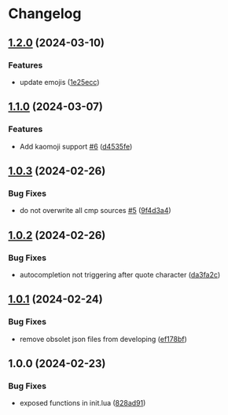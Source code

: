 # Changelog

## [1.2.0](https://github.com/Allaman/emoji.nvim/compare/v1.1.0...v1.2.0) (2024-03-10)


### Features

* update emojis ([1e25ecc](https://github.com/Allaman/emoji.nvim/commit/1e25eccb6a46cd65dec7051c9db7356fe2234b40))

## [1.1.0](https://github.com/Allaman/emoji.nvim/compare/v1.0.3...v1.1.0) (2024-03-07)


### Features

* Add kaomoji support [#6](https://github.com/Allaman/emoji.nvim/issues/6) ([d4535fe](https://github.com/Allaman/emoji.nvim/commit/d4535fe0bad708e606bb01cae50c05f7f2f69431))

## [1.0.3](https://github.com/Allaman/emoji.nvim/compare/v1.0.2...v1.0.3) (2024-02-26)


### Bug Fixes

* do not overwrite all cmp sources [#5](https://github.com/Allaman/emoji.nvim/issues/5) ([9f4d3a4](https://github.com/Allaman/emoji.nvim/commit/9f4d3a418ae1478d2eee6e200d6a390c72256c9e))

## [1.0.2](https://github.com/Allaman/emoji.nvim/compare/v1.0.1...v1.0.2) (2024-02-26)


### Bug Fixes

* autocompletion not triggering after quote character ([da3fa2c](https://github.com/Allaman/emoji.nvim/commit/da3fa2c4b9521aabd8b01d2d7547839a3ac8f42e))

## [1.0.1](https://github.com/Allaman/emoji.nvim/compare/v1.0.0...v1.0.1) (2024-02-24)


### Bug Fixes

* remove obsolet json files from developing ([ef178bf](https://github.com/Allaman/emoji.nvim/commit/ef178bf8ca03260619aa6dc750a6525e58f82aed))

## 1.0.0 (2024-02-23)


### Bug Fixes

* exposed functions in init.lua ([828ad91](https://github.com/Allaman/emoji.nvim/commit/828ad9120312d5bcbdf934dc11d8a82d8d79ab97))

